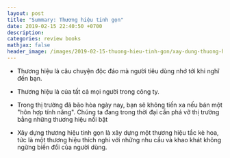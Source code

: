 ```yaml
---
layout: post
title: "Summary: Thương hiệu tinh gọn"
date: 2019-02-15 22:40:50 +0700
description: 
categories: review books
mathjax: false
header_image: /images/2019-02-15-thuong-hieu-tinh-gon/xay-dung-thuong-hieu-tinh-gon.jpg
---
```


- Thương hiệu là câu chuyện độc đáo mà người tiêu dùng nhớ tới khi nghĩ đến bạn. 

- Thương hiệu là của tất cả mọi người trong công ty. 

 

- Trong thị trường đã bão hòa ngày nay, bạn sẽ không tiến xa nếu bán một "hôn hợp tính năng". Chúng ta đang trong thời đại cần phá vỡ thị trường bằng những thương hiệu nổi bật 

- Xây dựng thương hiệu tinh gọn là xây dựng một thương hiệu tắc kè hoa, tức là một thương hiệu thích nghi với những nhu cầu và khao khát không ngừng biến đổi của người dùng. 